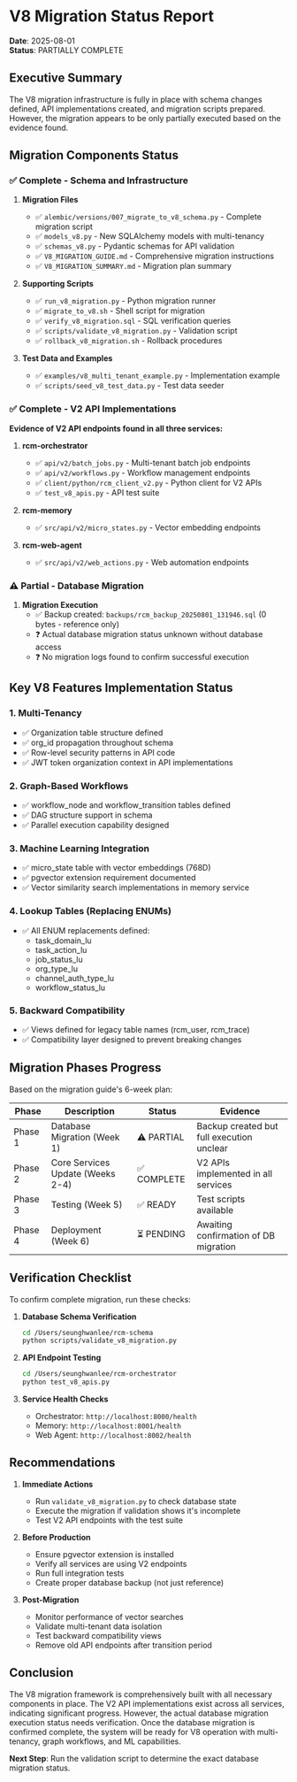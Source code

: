 # V8 Migration Status Report

**Date**: 2025-08-01  
**Status**: PARTIALLY COMPLETE

## Executive Summary

The V8 migration infrastructure is fully in place with schema changes defined, API implementations created, and migration scripts prepared. However, the migration appears to be only partially executed based on the evidence found.

## Migration Components Status

### ✅ Complete - Schema and Infrastructure

1. **Migration Files**
   - ✅ `alembic/versions/007_migrate_to_v8_schema.py` - Complete migration script
   - ✅ `models_v8.py` - New SQLAlchemy models with multi-tenancy
   - ✅ `schemas_v8.py` - Pydantic schemas for API validation
   - ✅ `V8_MIGRATION_GUIDE.md` - Comprehensive migration instructions
   - ✅ `V8_MIGRATION_SUMMARY.md` - Migration plan summary

2. **Supporting Scripts**
   - ✅ `run_v8_migration.py` - Python migration runner
   - ✅ `migrate_to_v8.sh` - Shell script for migration
   - ✅ `verify_v8_migration.sql` - SQL verification queries
   - ✅ `scripts/validate_v8_migration.py` - Validation script
   - ✅ `rollback_v8_migration.sh` - Rollback procedures

3. **Test Data and Examples**
   - ✅ `examples/v8_multi_tenant_example.py` - Implementation example
   - ✅ `scripts/seed_v8_test_data.py` - Test data seeder

### ✅ Complete - V2 API Implementations

**Evidence of V2 API endpoints found in all three services:**

1. **rcm-orchestrator**
   - ✅ `api/v2/batch_jobs.py` - Multi-tenant batch job endpoints
   - ✅ `api/v2/workflows.py` - Workflow management endpoints
   - ✅ `client/python/rcm_client_v2.py` - Python client for V2 APIs
   - ✅ `test_v8_apis.py` - API test suite

2. **rcm-memory**
   - ✅ `src/api/v2/micro_states.py` - Vector embedding endpoints

3. **rcm-web-agent**
   - ✅ `src/api/v2/web_actions.py` - Web automation endpoints

### ⚠️ Partial - Database Migration

1. **Migration Execution**
   - ✅ Backup created: `backups/rcm_backup_20250801_131946.sql` (0 bytes - reference only)
   - ❓ Actual database migration status unknown without database access
   - ❓ No migration logs found to confirm successful execution

## Key V8 Features Implementation Status

### 1. Multi-Tenancy
- ✅ Organization table structure defined
- ✅ org_id propagation throughout schema
- ✅ Row-level security patterns in API code
- ✅ JWT token organization context in API implementations

### 2. Graph-Based Workflows
- ✅ workflow_node and workflow_transition tables defined
- ✅ DAG structure support in schema
- ✅ Parallel execution capability designed

### 3. Machine Learning Integration
- ✅ micro_state table with vector embeddings (768D)
- ✅ pgvector extension requirement documented
- ✅ Vector similarity search implementations in memory service

### 4. Lookup Tables (Replacing ENUMs)
- ✅ All ENUM replacements defined:
  - task_domain_lu
  - task_action_lu
  - job_status_lu
  - org_type_lu
  - channel_auth_type_lu
  - workflow_status_lu

### 5. Backward Compatibility
- ✅ Views defined for legacy table names (rcm_user, rcm_trace)
- ✅ Compatibility layer designed to prevent breaking changes

## Migration Phases Progress

Based on the migration guide's 6-week plan:

| Phase | Description | Status | Evidence |
|-------|-------------|--------|----------|
| Phase 1 | Database Migration (Week 1) | ⚠️ PARTIAL | Backup created but full execution unclear |
| Phase 2 | Core Services Update (Weeks 2-4) | ✅ COMPLETE | V2 APIs implemented in all services |
| Phase 3 | Testing (Week 5) | ✅ READY | Test scripts available |
| Phase 4 | Deployment (Week 6) | ⏳ PENDING | Awaiting confirmation of DB migration |

## Verification Checklist

To confirm complete migration, run these checks:

1. **Database Schema Verification**
   ```bash
   cd /Users/seunghwanlee/rcm-schema
   python scripts/validate_v8_migration.py
   ```

2. **API Endpoint Testing**
   ```bash
   cd /Users/seunghwanlee/rcm-orchestrator
   python test_v8_apis.py
   ```

3. **Service Health Checks**
   - Orchestrator: `http://localhost:8000/health`
   - Memory: `http://localhost:8001/health`
   - Web Agent: `http://localhost:8002/health`

## Recommendations

1. **Immediate Actions**
   - Run `validate_v8_migration.py` to check database state
   - Execute the migration if validation shows it's incomplete
   - Test V2 API endpoints with the test suite

2. **Before Production**
   - Ensure pgvector extension is installed
   - Verify all services are using V2 endpoints
   - Run full integration tests
   - Create proper database backup (not just reference)

3. **Post-Migration**
   - Monitor performance of vector searches
   - Validate multi-tenant data isolation
   - Test backward compatibility views
   - Remove old API endpoints after transition period

## Conclusion

The V8 migration framework is comprehensively built with all necessary components in place. The V2 API implementations exist across all services, indicating significant progress. However, the actual database migration execution status needs verification. Once the database migration is confirmed complete, the system will be ready for V8 operation with multi-tenancy, graph workflows, and ML capabilities.

**Next Step**: Run the validation script to determine the exact database migration status.